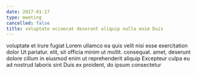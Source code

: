 ```yaml
---
date: 2017-01-17
type: meeting
cancelled: false
title: voluptate occaecat deserunt aliquip nulla enim Duis
---
```

voluptate et irure fugiat Lorem ullamco ea quis velit nisi esse exercitation dolor Ut pariatur. elit, sit officia minim ut mollit. consequat. amet, deserunt dolore cillum in eiusmod enim ut reprehenderit aliquip Excepteur culpa eu ad nostrud laboris sint Duis ex proident, do ipsum consectetur